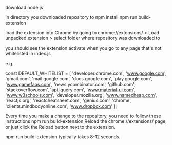 download node.js

in directory you downloaded repository to
npm install
npm run build-extension

load the extension into Chrome by going to chrome://extensions/ > Load unpacked extension > select folder where repository was downloaded to

you should see the extension activate when you go to any page that's not whitelisted in index.js

e.g.

const DEFAULT_WHITELIST = [
    'developer.chrome.com',
    'www.google.com',
    'gmail.com',
    'mail.google.com',
    'docs.google.com',
    'play.google.com',
    'www.gamefaqs.com',
    'news.ycombinator.com',
    'github.com',
    'stackoverflow.com',
    'api.jquery.com',
    'www.material-ui.com',
    'www.w3schools.com',
    'developer.mozilla.org',
    'www.namecheap.com',
    'reactjs.org',
    'reactcheatsheet.com',
    'genius.com',
    'chrome',
    'clients.mindbodyonline.com',
    'www.dropbox.com'
  ];



Every time you make a change to the repository, you need to follow these instructions
npm run build-extension
Reload the chrome://extensions/ page, or just click the Reload button next to the extension.

npm run build-extension typically takes 8-12 seconds.
